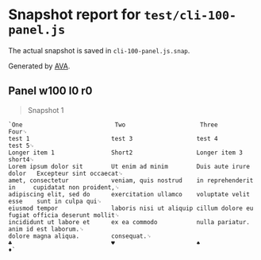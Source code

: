 # Snapshot report for `test/cli-100-panel.js`

The actual snapshot is saved in `cli-100-panel.js.snap`.

Generated by [AVA](https://avajs.dev).

## Panel w100 l0 r0

> Snapshot 1

    `One                          Two                     Three                   Four␊
    test 1                       test 3                  test 4                  test 5␊
    Longer item 1                Short2                  Longer item 3           short4␊
    Lorem ipsum dolor sit        Ut enim ad minim        Duis aute irure dolor   Excepteur sint occaecat␊
    amet, consectetur            veniam, quis nostrud    in reprehenderit in     cupidatat non proident,␊
    adipiscing elit, sed do      exercitation ullamco    voluptate velit esse    sunt in culpa qui␊
    eiusmod tempor               laboris nisi ut aliquip cillum dolore eu fugiat officia deserunt mollit␊
    incididunt ut labore et      ex ea commodo           nulla pariatur.         anim id est laborum.␊
    dolore magna aliqua.         consequat.␊
    ♣                            ♥                       ♠                       ♦`
